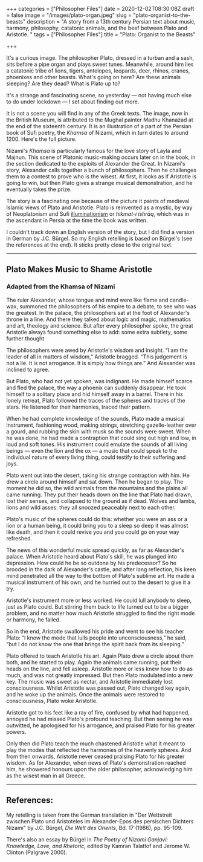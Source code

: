 +++
categories = ["Philosopher Files"]
date = 2020-12-02T08:30:08Z
draft = false
image = "/images/plato-organ.jpeg"
slug = "plato-organist-to-the-beasts"
description = "A story from a 13th century Persian text about music, harmony, philosophy, catatonic animals, and the beef between Plato and Aristotle.  "
tags = ["Philosopher Files"]
title = "Plato: Organist to the Beasts"

+++


It's a curious image. The philosopher Plato, dressed in a turban and a sash, sits before a pipe organ and plays sweet tunes. Meanwhile, around him lies a catatonic tribe of lions, tigers, antelopes, leopards, deer, rhinos, cranes, phoenixes and other beasts. What's going on here? Are these animals sleeping? Are they dead? What is Plato up to?

It's a strange and fascinating scene, so yesterday — not having much else to do under lockdown — I set about finding out more.

It is not a scene you will find in any of the Greek texts. The image, now in the British Museum, is attributed to the Mughal painter Madhu Khanazad at the end of the sixteenth century. It is an illustration of a part of the Persian book of Sufi poetry, the _Khamsa_ of Nizami, which in turn dates to around 1200. Here's the full picture.

Nizami's _Khamsa_ is particularly famous for the love story of Layla and Majnun. This scene of Platonic music-making occurs later on in the book, in the section dedicated to the exploits of Alexander the Great. In Nizami's story, Alexander calls together a bunch of philosophers. Then he challenges them to a contest to prove who is the wisest. At first, it looks as if Aristotle is going to win, but then Plato gives a strange musical demonstration, and he eventually takes the prize.

The story is a fascinating one because of the picture it paints of medieval Islamic views of Plato and Aristotle. Plato is reinvented as a mystic, by way of Neoplatonism and Sufi [illuminationism](http://www.oxfordislamicstudies.com/article/opr/t125/e843) or _hikmat-i ishrāq_, which was in the ascendant in Persia at the time the book was written.

I couldn't track down an English version of the story, but I did find a version in German by J.C. Bürgel. So my English retelling is based on Bürgel's (see the references at the end). It sticks pretty close to the original text.

---

## Plato Makes Music to Shame Aristotle

### Adapted from the Khamsa of Nizami
The ruler Alexander, whose tongue and mind were like flame and candle-wax, summoned the philosophers of his empire to a debate, to see who was the greatest. In the palace, the philosophers sat at the foot of Alexander's throne in a line. And there they talked about logic and magic, mathematics and art, theology and science. But after every philosopher spoke, the great Aristotle always found something else to add: some extra subtlety, some further thought

The philosophers were awed by Aristotle's wisdom and insight. “I am the leader of all in matters of wisdom,” Aristotle bragged. “This judgement is not a lie. It is not arrogance. It is simply how things are.” And Alexander was inclined to agree.

But Plato, who had not yet spoken, was indignant. He made himself scarce and fled the palace, the way a phoenix can suddenly disappear. He took himself to a solitary place and hid himself away in a barrel. There in his lonely retreat, Plato followed the traces of the spheres and tracks of the stars. He listened for their harmonies, traced their pattern.

When he had complete knowledge of the sounds, Plato made a musical instrument, fashioning wood, making strings, stretching gazelle-leather over a gourd, and rubbing the skin with musk so the sounds were sweet. When he was done, he had made a contraption that could sing out high and low, in loud and soft tones. His instrument could emulate the sounds of all living beings — even the lion and the ox — a music that could speak to the individual nature of every living thing, could testify to their suffering and joys.

Plato went out into the desert, taking his strange contraption with him. He drew a circle around himself and sat down. Then he began to play. The moment he did so, the wild animals from the mountains and the plains all came running. They put their heads down on the line that Plato had drawn, lost their senses, and collapsed to the ground as if dead. Wolves and lambs, lions and wild asses: they all snoozed peaceably next to each other.

Plato's music of the spheres could do this: whether you were an ass or a lion or a human being, it could bring you to a sleep so deep it was almost like death, and then it could revive you and you could go on your way refreshed.

The news of this wonderful music spread quickly, as far as Alexander's palace. When Aristotle heard about Plato's skill, he was plunged into depression. How could he be so outdone by his predecessor? So he brooded in the dark of Alexander's castle, and after long reflection, his keen mind penetrated all the way to the bottom of Plato's sublime art. He made a musical instrument of his own, and he hurried out to the desert to give it a try.

Aristotle's instrument more or less worked. He could lull anybody to sleep, just as Plato could. But stirring them back to life turned out to be a bigger problem, and no matter how much Aristotle struggled to find the right mode or harmony, he failed.

So in the end, Aristotle swallowed his pride and went to see his teacher Plato: “I know the mode that lulls people into unconsciousness,” he said, “but I do not know the one that brings the spirit back from its sleeping.”

Plato offered to teach Aristotle his art. Again Plato drew a circle about them both, and he started to play. Again the animals came running, put their heads on the line, and fell asleep. Aristotle more or less knew how to do as much, and was not greatly impressed. But then Plato modulated into a new key. The music was sweet as nectar, and Aristotle immediately lost consciousness. Whilst Aristotle was passed out, Plato changed key again, and he woke up the animals. Once the animals were restored to consciousness, Plato woke Aristotle.

Aristotle got to his feet like a ray of fire, confused by what had happened, annoyed he had missed Plato's profound teaching. But then seeing he was outwitted, he apologised for his arrogance, and praised Plato for his greater powers.

Only then did Plato teach the much chastened Aristotle what it meant to play the modes that reflected the harmonies of the heavenly spheres. And from then onwards, Aristotle never ceased praising Plato for his greater wisdom. As for Alexander, when news of Plato's demonstration reached him, he showered honours upon the older philosopher, acknowledging him as the wisest man in all Greece.

---

## References:

My retelling is taken from the German translation in "Der Wettstreit zwischen Plato und Aristoteles im Alexander-Epos des persischen Dichters Nizami" by J.C. Bürgel, _Die Welt des Orients_, Bd. 17 (1986), pp. 95-109.

There's also an essay by Bürgel in _The Poetry of Nizami Ganjavi: Knowledge, Love, and Rhetoric_, edited by Kamran Talattof and Jerome W. Clinton (Palgrave 2000).